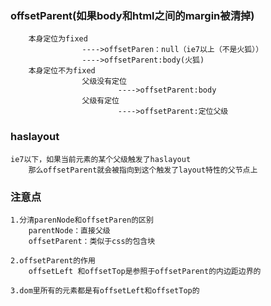 ### offsetParent(如果body和html之间的margin被清掉)
        本身定位为fixed
                    ---->offsetParen：null（ie7以上（不是火狐））
                    ---->offsetParent:body(火狐)
        本身定位不为fixed
                    父级没有定位
                            ---->offsetParent:body
                    父级有定位
                            ---->offsetParent:定位父级

### haslayout
    ie7以下，如果当前元素的某个父级触发了haslayout
        那么offsetParent就会被指向到这个触发了layout特性的父节点上

### 注意点
    1.分清parenNode和offsetParen的区别
        parentNode：直接父级
        offsetParent：类似于css的包含块

    2.offsetParent的作用
        offsetLeft 和offsetTop是参照于offsetParent的内边距边界的

    3.dom里所有的元素都是有offsetLeft和offsetTop的

    
